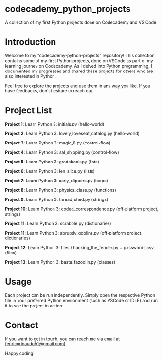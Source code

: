 # codecademy_python_projects
A collection of my first Python projects done on Codecademy and VS Code.

# Introduction
Welcome to my "codecademy-python-projects" repository! This collection contains some of my first Python projects, done on VSCode as part of my learning journey on Codecademy. As I delved into Python programming, I documented my progresses and shared these projects for others who are also interested in Python.

Feel free to explore the projects and use them in any way you like. If you have feedbacks, don't hesitate to reach out.

# Project List

**Project 1**: Learn Python 3: initials.py (hello-world)

**Project 2**: Learn Python 3: lovely_loveseat_catalog.py (hello-world)

**Project 3**: Learn Python 3: magic_8.py (control-flow)

**Project 4**: Learn Python 3: sal_shipping.py (control-flow)

**Project 5**: Learn Python 3: gradebook.py (lists)

**Project 6**: Learn Python 3: len_slice.py (lists)

**Project 7**: Learn Python 3: carly_clippers.py (loops)

**Project 8**: Learn Python 3: physics_class.py (functions)

**Project 9**: Learn Python 3: thread_shed.py (strings)

**Project 10**: Learn Python 3: coded_correspondence.py (off-platform project, strings)

**Project 11**: Learn Python 3: scrabble.py (dictionaries)

**Project 11**: Learn Python 3: abruptly_goblins.py (off-platform project, dictionaries)

**Project 12**: Learn Python 3: files / hacking_the_fender.py + passwords.csv (files)

**Project 13**: Learn Python 3: basta_fazoolin.py (classes)

# Usage
Each project can be run independently. Simply open the respective Python file in your preferred Python environment (such as VSCode or IDLE) and run it to see the project in action.

# Contact
If you want to get in touch, you can reach me via email at [enricorinaudo91@gmail.com].

Happy coding!
